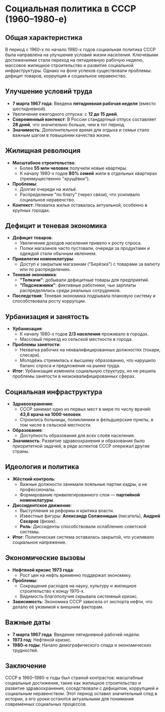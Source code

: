 # Социальная политика в СССР (1960–1980-е)

## Общая характеристика
В период с 1960-х по начало 1980-х годов социальная политика СССР была направлена на улучшение условий жизни населения. Ключевыми достижениями стали переход на пятидневную рабочую неделю, массовое жилищное строительство и развитие социальной инфраструктуры. Однако на фоне успехов существовали проблемы: дефицит товаров, коррупция и социальное неравенство.

## Улучшение условий труда
- **7 марта 1967 года**: Введена **пятидневная рабочая неделя** (вместо шестидневной).
- Увеличение ежегодного отпуска: с **12 до 15 дней**.
- **Современный контекст**: В России стандартный отпуск составляет **28 дней**, что значительно больше, чем в тот период.
- **Значимость**: Дополнительное время для отдыха и семьи стало важным шагом в повышении качества жизни.

## Жилищная революция
- **Масштабное строительство**:
  - Более **55 млн человек** получили новые квартиры.
  - К началу 1980-х годов **80% семей** жили в отдельных квартирах (преимущественно "хрущёвки").
- **Проблемы**:
  - Долгие очереди на жильё.
  - Распределение "по блату" (через связи), что усиливало социальное неравенство.
- **Контекст**: Нехватка жилья оставалась актуальной, особенно в крупных городах.

## Дефицит и теневая экономика
- **Дефицит товаров**:
  - Увеличение доходов населения привело к росту спроса.
  - Полки магазинов часто пустовали, очереди за продуктами и одеждой стали обычным явлением.
- **Привилегии номенклатуры**:
  - Доступ к закрытым магазинам ("Берёзка") с товарами за валюту или по распределению.
- **Теневая экономика**:
  - **"Толкачи"**: добывали дефицитные товары для предприятий.
  - **"Подснежники"**: фиктивные работники, чьи зарплаты распределялись среди реальных сотрудников.
- **Последствия**: Теневая экономика подрывала плановую систему и способствовала росту коррупции.

## Урбанизация и занятость
- **Урбанизация**:
  - К началу 1980-х годов **2/3 населения** проживало в городах.
  - Массовый переезд из сельской местности в города.
- **Проблемы занятости**:
  - Нехватка рабочих на неквалифицированных должностях (токари, слесари).
  - Молодёжь стремилась к высшему образованию, что нарушило баланс спроса и предложения на рынке труда.
- **Итог**: Урбанизация изменила социальную структуру, но не решила проблемы занятости в низкоквалифицированных сферах.

## Социальная инфраструктура
- **Здравоохранение**:
  - СССР занимал одно из первых мест в мире по числу врачей: **43,8 врача на 1000 человек**.
  - Строились больницы, поликлиники и фельдшерские пункты, в том числе в сельской местности.
- **Образование**:
  - Доступность образования для всех слоёв населения.
- **Значимость**: Развитие здравоохранения и образования было приоритетной задачей, в ряде аспектов СССР опережал другие страны.

## Идеология и политика
- **Жёсткий контроль**:
  - Важные должности занимали лояльные партии кадры, а не профессионалы.
  - Формирование привилегированного слоя — **партийной номенклатуры**.
- **Диссидентское движение**:
  - Выступления за реформы и критика власти.
  - Известные фигуры: **Александр Солженицын** (писатель), **Андрей Сахаров** (физик).
  - **Роль**: Диссиденты способствовали ослаблению советской системы.
- **Итог**: Политическая система оставалась закрытой, что усиливало социальное напряжение.

## Экономические вызовы
- **Нефтяной кризис 1973 года**:
  - Рост цен на нефть временно поддержал экономику.
- **Проблемы**:
  - Сокращение расходов на науку, культуру и жилищное строительство к концу 1970-х.
  - Видимость благополучия скрывала системный кризис.
- **Зависимость**: Экономика СССР зависела от экспорта нефти, что делало её уязвимой к внешним факторам.

## Важные даты
- **7 марта 1967 года**: Введение пятидневной рабочей недели.
- **1973 год**: Нефтяной кризис.
- **1980-е годы**: Начало демографического спада и экономических трудностей.

## Заключение
СССР в 1960–1980-е годы был страной контрастов: масштабные социальные достижения, такие как жилищное строительство и развитие здравоохранения, соседствовали с дефицитом, коррупцией и социальным неравенством. Этот период оставил значительный след в истории, а его уроки остаются актуальными для понимания современных социальных процессов.
